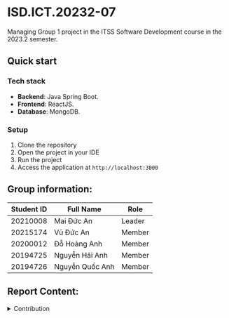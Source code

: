 # ISD.ICT.20232-07
Managing Group 1 project in the ITSS Software Development course in the 2023.2 semester.

## Quick start
### Tech stack
- **Backend**: Java Spring Boot.
- **Frontend**: ReactJS.
- **Database**: MongoDB.
### Setup
1. Clone the repository
2. Open the project in your IDE
3. Run the project
4. Access the application at `http://localhost:3000`
## Group information:

| Student ID | Full Name        | Role   | 
| ---------- | ---------------- |--------|
| 20210008   | Mai Đức An       | Leader |
| 20215174   | Vũ Đức An        | Member |
| 20200012   | Đỗ Hoàng Anh     | Member |
| 20194725   | Nguyễn Hải Anh   | Member |
| 20194726   | Nguyễn Quốc Anh  | Member |

## Report Content:
<details>
    <summary>Contribution</summary>
    <br>

<details>
    <summary>Leader: Mai Đức An - 60% </summary>
    <br>
    - Code Backend for all Usecases (17/17) <br>
    - Code Frontend for Usecases ( 8/17): View Order Detail, View Product Detail, Search/ Sort Product, Change Block Status, Change Order Status, Change User's Role, Update Price, CRUD Product <br>
    - Prepare SDD Report <br>
</details>

<details>
    <summary>Member: Vũ Đức An - 5% </summary>
    <br>
    - Prepare Usecase Specification <br>
    - Design Database Schema/Relation <br>
    - Deploy Database Cloud/Sample <br>
    - Fix User Interface (homepage) <br>
    - Identify Couplings <br>
    - Identify Cohesions <br>
    - Identify SOLID <br>
    - Create database connection <br>
</details>

<details>
    <summary>Member: Đỗ Hoàng Anh - 30% </summary>
    <br>
    - Code Frontend all remaining Usecases (9/17) <br>
    - Prepare Test Plan Report, Video demo, Slide <br>
</details>

<details>
    <summary>Member: Nguyễn Hải Anh - 0% </summary>
    <br>
    - No contribution <br>
</details>

<details>
    <summary>Member: Nguyễn Quốc Anh - 5% </summary>
    <br>
    - Prepare Usecase Specification <br>
</details>


</details>



